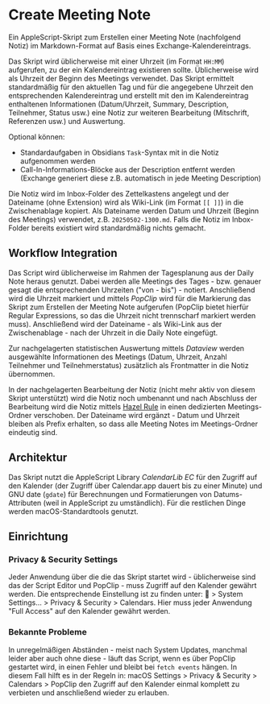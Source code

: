 # Create Meeting Note

Ein AppleScript-Skript zum Erstellen einer Meeting Note (nachfolgend Notiz) im Markdown-Format auf Basis eines Exchange-Kalendereintrags.

Das Skript wird üblicherweise mit einer Uhrzeit (im Format `HH:MM`) aufgerufen, zu der ein Kalendereintrag existieren sollte. Üblicherweise wird als Uhrzeit der Beginn des Meetings verwendet. Das Skript ermittelt standardmäßig für den aktuellen Tag und für die angegebene Uhrzeit den entsprechenden Kalendereintrag und erstellt mit den im Kalendereintrag enthaltenen Informationen (Datum/Uhrzeit, Summary, Description, Teilnehmer, Status usw.) eine Notiz zur weiteren Bearbeitung (Mitschrift, Referenzen usw.) und Auswertung.

Optional können:

* Standardaufgaben in Obsidians `Task`-Syntax mit in die Notiz aufgenommen werden
* Call-In-Informations-Blöcke aus der Description entfernt werden (Exchange generiert diese z.B. automatisch in jede Meeting Description)

Die Notiz wird im Inbox-Folder des Zettelkastens angelegt und der Dateiname (ohne Extension) wird als Wiki-Link (im Format `[[ ]]`) in die Zwischenablage kopiert. Als Dateiname werden Datum und Uhrzeit (Beginn des Meetings) verwendet, z.B. `20250502-1300.md`. Falls die Notiz im Inbox-Folder bereits existiert wird standardmäßig nichts gemacht.

## Workflow Integration

Das Script wird üblicherweise im Rahmen der Tagesplanung aus der Daily Note heraus genutzt. Dabei werden alle Meetings des Tages - bzw. genauer gesagt die entsprechenden Uhrzeiten ("von - bis") - notiert. Anschließend wird die Uhrzeit markiert und mittels *PopClip* wird für die Markierung das Skript zum Erstellen der Meeting Note aufgerufen (PopClip bietet hierfür Regular Expressions, so das die Uhrzeit nicht trennscharf markiert werden muss). Anschließend wird der Dateiname - als Wiki-Link aus der Zwischenablage - nach der Uhrzeit in die Daily Note eingefügt.

Zur nachgelagerten statistischen Auswertung mittels *Dataview* werden ausgewählte Informationen des Meetings (Datum, Uhrzeit, Anzahl Teilnehmer und Teilnehmerstatus) zusätzlich als Frontmatter in die Notiz übernommen.

In der nachgelagerten Bearbeitung der Notiz (nicht mehr aktiv von diesem Skript unterstützt) wird die Notiz noch umbenannt und nach Abschluss der Bearbeitung wird die Notiz mittels [Hazel Rule](../../../Zettelkasten/Hazel%20-%20Zettelkasten%20-%20Inbox.md) in einen dedizierten Meetings-Ordner verschoben. Der Dateiname wird ergänzt - Datum und Uhrzeit bleiben als Prefix erhalten, so dass alle Meeting Notes im Meetings-Ordner eindeutig sind.

## Architektur

Das Skript nutzt die AppleScript Library *CalendarLib EC* für den Zugriff auf den Kalender (der Zugriff über Calendar.app dauert bis zu einer Minute) und GNU date (`gdate`) für Berechnungen und Formatierungen von Datums-Attributen (weil in AppleScript zu umständlich). Für die restlichen Dinge werden macOS-Standardtools genutzt.

## Einrichtung

### Privacy & Security Settings

Jeder Anwendung über die die das Skript startet wird - üblicherweise sind das der Script Editor und PopClip -  muss Zugriff auf den Kalender gewährt werden. Die entsprechende Einstellung ist zu finden unter:  > System Settings... > Privacy & Security > Calendars. Hier muss jeder Anwendung "Full Access" auf den Kalender gewährt werden.

### Bekannte Probleme

In unregelmäßigen Abständen - meist nach System Updates, manchmal leider aber auch ohne diese - läuft das Script, wenn es über PopClip gestartet wird, in einen Fehler und bleibt bei `fetch events` hängen. In diesem Fall hilft es in der Regeln in: macOS Settings > Privacy & Security > Calendars > PopClip den Zugriff auf den Kalender einmal komplett zu verbieten und anschließend wieder zu erlauben.
